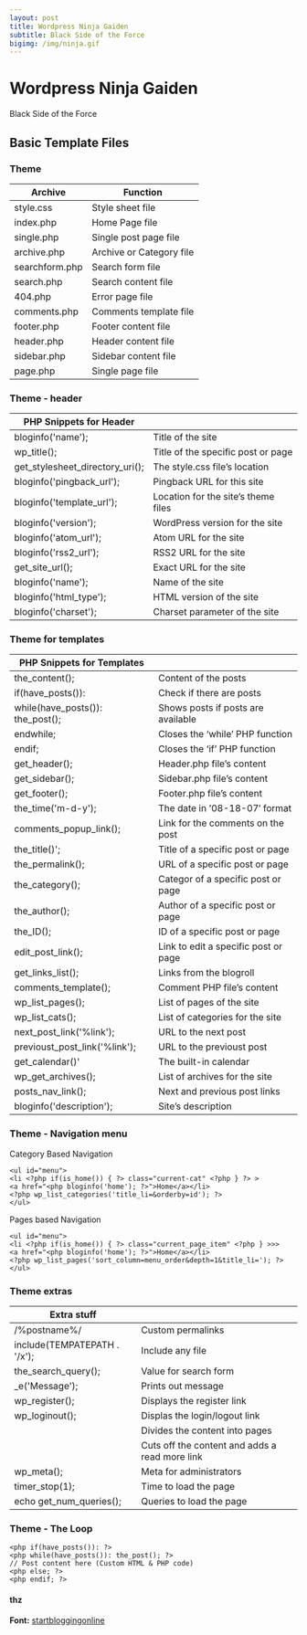 ```yaml
---
layout: post
title: Wordpress Ninja Gaiden
subtitle: Black Side of the Force
bigimg: /img/ninja.gif
---
```


# Wordpress Ninja Gaiden
Black Side of the Force

## Basic Template Files

### Theme

| Archive  | Function |
| ------------- | ------------- |
| style.css | Style sheet file |
| index.php | Home Page file |
| single.php | Single post page file |
| archive.php | Archive or Category file |
| searchform.php | Search form file |
| search.php | Search content file |
| 404.php | Error page file |
| comments.php | Comments template file |
| footer.php | Footer content file |
| header.php | Header content file |
| sidebar.php | Sidebar content file |
| page.php | Single page file |

### Theme - header

| PHP Snippets for Header         |                                     |
|---------------------------------|-------------------------------------|
| bloginfo('name');               | Title of the site                   |
| wp_title();                     | Title of the specific post or page  |
| get_stylesheet_directory_uri(); | The style.css file’s location       |
| bloginfo('pingback_url');       | Pingback URL for this site          |
| bloginfo('template_url');       | Location for the site’s theme files |
| bloginfo('version');            | WordPress version for the site      |
| bloginfo('atom_url');           | Atom URL for the site               |
| bloginfo('rss2_url');           | RSS2 URL for the site               |
| get_site_url();                 | Exact URL for the site              |
| bloginfo('name');               | Name of the site                    |
| bloginfo('html_type');          | HTML version of the site            |
| bloginfo('charset');            | Charset parameter of the site       |

### Theme for templates

| PHP Snippets for Templates       	|                                      	|
|----------------------------------	|--------------------------------------	|
| the_content();                   	| Content of the posts                 	|
| if(have_posts()):                	| Check if there are posts             	|
| while(have_posts()): the_post(); 	| Shows posts if posts are available   	|
| endwhile;                        	| Closes the ‘while’ PHP function      	|
| endif;                           	| Closes the ‘if’ PHP function         	|
| get_header();                    	| Header.php file’s content            	|
| get_sidebar();                   	| Sidebar.php file’s content           	|
| get_footer();                    	| Footer.php file’s content            	|
| the_time('m-d-y');               	| The date in ’08-18-07′ format        	|
| comments_popup_link();           	| Link for the comments on the post    	|
| the_title()';                    	| Title of a specific post or page     	|
| the_permalink();                 	| URL of a specific post or page       	|
| the_category();                  	| Categor of a specific post or page   	|
| the_author();                    	| Author of a specific post or page    	|
| the_ID();                        	| ID of a specific post or page        	|
| edit_post_link();                	| Link to edit a specific post or page 	|
| get_links_list();                	| Links from the blogroll              	|
| comments_template();             	| Comment PHP file’s content           	|
| wp_list_pages();                 	| List of pages of the site            	|
| wp_list_cats();                  	| List of categories for the site      	|
| next_post_link('%link');         	| URL to the next post                 	|
| previoust_post_link('%link');    	| URL to the previoust post            	|
| get_calendar()'                  	| The built-in calendar                	|
| wp_get_archives();               	| List of archives for the site        	|
| posts_nav_link();                	| Next and previous post links         	|
| bloginfo('description');         	| Site’s description                   	|

### Theme - Navigation menu

Category Based Navigation

```
<ul id="menu">
<li <?php if(is_home()) { ?> class="current-cat" <?php } ?> >
<a href="<php bloginfo('home'); ?>">Home</a></li>
<?php wp_list_categories('title_li=&orderby=id'); ?>
</ul>
```

Pages based Navigation

```
<ul id="menu">
<li <?php if(is_home()) { ?> class="current_page_item" <?php } >>>
<a href="<php bloginfo('home'); ?>">Home</a></li>
<?php wp_list_pages('sort_column=menu_order&depth=1&title_li='); ?>
</ul>
```

### Theme extras

| Extra stuff                  |                                                |
|------------------------------|------------------------------------------------|
| /%postname%/                 | Custom permalinks                              |
| include(TEMPATEPATH . '/x'); | Include any file                               |
| the_search_query();          | Value for search form                          |
| _e('Message');               | Prints out message                             |
| wp_register();               | Displays the register link                     |
| wp_loginout();               | Displas the login/logout link                  |
| <!--next page-->             | Divides the content into pages                 |
| <!--more-->                  | Cuts off the content and adds a read more link |
| wp_meta();                   | Meta for administrators                        |
| timer_stop(1);               | Time to load the page                          |
| echo get_num_queries();      | Queries to load the page                       |

### Theme - The Loop

```
<php if(have_posts()): ?>
<php while(have_posts()): the_post(); ?>
// Post content here (Custom HTML & PHP code)
<php else; ?>
<php endif; ?>
```

#### thz

**Font:** [startbloggingonline](https://startbloggingonline.com/wordpress-cheat-sheet/)

